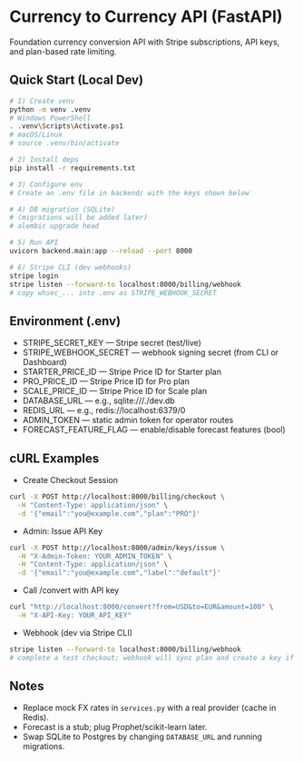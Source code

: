 # Currency to Currency API (FastAPI)

Foundation currency conversion API with Stripe subscriptions, API keys, and plan-based rate limiting.

## Quick Start (Local Dev)

```bash
# 1) Create venv
python -m venv .venv
# Windows PowerShell
. .venv\Scripts\Activate.ps1
# macOS/Linux
# source .venv/bin/activate

# 2) Install deps
pip install -r requirements.txt

# 3) Configure env
# Create an .env file in backend/ with the keys shown below

# 4) DB migration (SQLite)
# (migrations will be added later)  
# alembic upgrade head

# 5) Run API
uvicorn backend.main:app --reload --port 8000

# 6) Stripe CLI (dev webhooks)
stripe login
stripe listen --forward-to localhost:8000/billing/webhook
# copy whsec_... into .env as STRIPE_WEBHOOK_SECRET
```

## Environment (.env)

- STRIPE_SECRET_KEY — Stripe secret (test/live)
- STRIPE_WEBHOOK_SECRET — webhook signing secret (from CLI or Dashboard)
- STARTER_PRICE_ID — Stripe Price ID for Starter plan
- PRO_PRICE_ID — Stripe Price ID for Pro plan
- SCALE_PRICE_ID — Stripe Price ID for Scale plan
- DATABASE_URL — e.g., sqlite:///./dev.db
- REDIS_URL — e.g., redis://localhost:6379/0
- ADMIN_TOKEN — static admin token for operator routes
- FORECAST_FEATURE_FLAG — enable/disable forecast features (bool)

## cURL Examples

- Create Checkout Session
```bash
curl -X POST http://localhost:8000/billing/checkout \
  -H "Content-Type: application/json" \
  -d '{"email":"you@example.com","plan":"PRO"}'
```

- Admin: Issue API Key
```bash
curl -X POST http://localhost:8000/admin/keys/issue \
  -H "X-Admin-Token: YOUR_ADMIN_TOKEN" \
  -H "Content-Type: application/json" \
  -d '{"email":"you@example.com","label":"default"}'
```

- Call /convert with API key
```bash
curl "http://localhost:8000/convert?from=USD&to=EUR&amount=100" \
  -H "X-API-Key: YOUR_API_KEY"
```

- Webhook (dev via Stripe CLI)
```bash
stripe listen --forward-to localhost:8000/billing/webhook
# complete a test checkout; webhook will sync plan and create a key if needed
```

## Notes

- Replace mock FX rates in `services.py` with a real provider (cache in Redis).
- Forecast is a stub; plug Prophet/scikit-learn later.
- Swap SQLite to Postgres by changing `DATABASE_URL` and running migrations.
